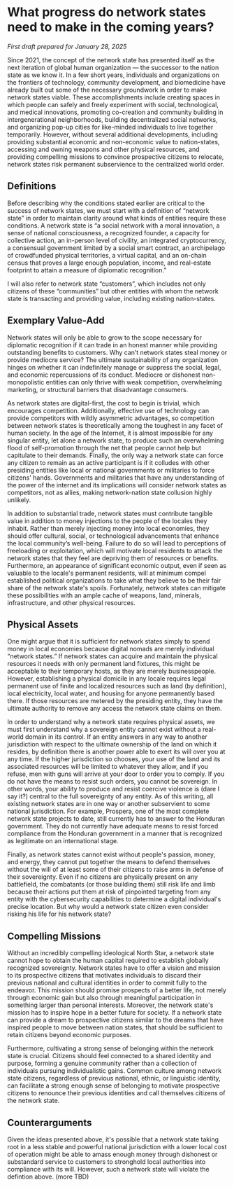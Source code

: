 # What progress do network states need to make in the coming years?
*First draft prepared for January 28, 2025*

Since 2021, the concept of the network state has presented itself as the next iteration of global human organization — the successor to the nation state as we know it. In a few short years, individuals and organizations on the frontiers of technology, community development, and biomedicine have already built out some of the necessary groundwork in order to make network states viable. These accomplishments include creating spaces in which people can safely and freely experiment with social, technological, and medical innovations, promoting co-creation and community building in intergenerational neighborhoods, building decentralized social networks, and organizing pop-up cities for like-minded individuals to live together temporarily. However, without several additional developments, including providing substantial economic and non-economic value to nation-states, accessing and owning weapons and other physical resources, and providing compelling missions to convince prospective citizens to relocate, network states risk permanent subservience to the centralized world order.

## Definitions

Before describing why the conditions stated earlier are critical to the success of network states, we must start with a definition of “network state” in order to maintain clarity around what kinds of entities require these conditions. A network state is “a social network with a moral innovation, a sense of national consciousness, a recognized founder, a capacity for collective action, an in-person level of civility, an integrated cryptocurrency, a consensual government limited by a social smart contract, an archipelago of crowdfunded physical territories, a virtual capital, and an on-chain census that proves a large enough population, income, and real-estate footprint to attain a measure of diplomatic recognition.” 

I will also refer to network state “customers”, which includes not only citizens of these “communities” but other entities with whom the network state is transacting and providing value, including existing nation-states. 

## Exemplary Value-Add
Network states will only be able to grow to the scope necessary for diplomatic recognition if it can trade in an honest manner while providing outstanding benefits to customers. Why can’t network states steal money or provide mediocre service? The ultimate sustainability of any organization hinges on whether it can indefinitely manage or suppress the social, legal, and economic repercussions of its conduct. Mediocre or dishonest non-monopolistic entities can only thrive with weak competition, overwhelming marketing, or structural barriers that disadvantage consumers. 

As network states are digital-first, the cost to begin is trivial, which encourages competition. Additionally, effective use of technology can provide competitors with wildly asymmetric advantages, so competition between network states is theoretically among the toughest in any facet of human society. In the age of the Internet, it is almost impossible for any singular entity, let alone a network state, to produce such an overwhelming flood of self-promotion through the net that people cannot help but capitulate to their demands. Finally, the only way a network state can force any citizen to remain as an active participant is if it colludes with other presiding entities like local or national governments or militaries to force citizens' hands. Governments and militaries that have any understanding of the power of the internet and its implications will consider network states as competitors, not as allies, making network-nation state collusion highly unlikely.

In addition to substantial trade, network states must contribute tangible value in addition to money injections to the people of the locales they inhabit. Rather than merely injecting money into local economies, they should offer cultural, social, or technological advancements that enhance the local community’s well-being. Failure to do so will lead to perceptions of freeloading or exploitation, which will motivate local residents to attack the network states that they feel are depriving them of resources or benefits. Furthermore, an appearance of significant economic output, even if seen as valuable to the locale's permanent residents, will at minimum compel established political organizations to take what they believe to be their fair share of the network state's spoils. Fortunately, network states can mitigate these possibilities with an ample cache of weapons, land, minerals, infrastructure, and other physical resources.

## Physical Assets
One might argue that it is sufficient for network states simply to spend money in local economies because digital nomads are merely individual “network states.” If network states can acquire and maintain the physical resources it needs with only permanent land fixtures, this might be acceptable to their temporary hosts, as they are merely businesspeople. However, establishing a physical domicile in any locale requires legal permanent use of finite and localized resources such as land (by definition), local electricity, local water, and housing for anyone permanently based there. If those resources are metered by the presiding entity, they have the ultimate authority to remove any access the network state claims on them.

In order to understand why a network state requires physical assets, we must first understand why a sovereign entity cannot exist without a real-world domain in its control. If an entity answers in any way to another jurisdiction with respect to the ultimate ownership of the land on which it resides, by definition there is another power able to exert its will over you at any time. If the higher jurisdiction so chooses, your use of the land and its associated resources will be limited to whatever they allow, and if you refuse, men with guns will arrive at your door to order you to comply. If you do not have the means to resist such orders, you cannot be sovereign. In other words, your ability to produce and resist coercive violence is (dare I say it?) central to the full sovereignty of any entity. As of this writing, all existing network states are in one way or another subservient to some national jurisdiction. For example, Prospera, one of the most complete network state projects to date, still currently has to answer to the Honduran government. They do not currently have adequate means to resist forced compliance from the Honduran government in a manner that is recognized as legitimate on an international stage.

Finally, as network states cannot exist without people's passion, money, and energy, they cannot put together the means to defend themselves without the will of at least some of their citizens to raise arms in defense of their sovereignty. Even if no citizens are physically present on any battlefield, the combatants (or those building them) still risk life and limb because their actions put them at risk of pinpointed targeting from any entity with the cybersecurity capabilities to determine a digital individual's precise location. But why would a network state citizen even consider risking his life for his network state?

## Compelling Missions
Without an incredibly compelling ideological North Star, a network state cannot hope to obtain the human capital required to establish globally recognized sovereignty. Network states have to offer a vision and mission to its prospective citizens that motivates individuals to discard their previous national and cultural identities in order to commit fully to the endeavor. This mission should promise prospects of a better life, not merely through economic gain but also through meaningful participation in something larger than personal interests. Moreover, the network state's mission has to inspire hope in a better future for society. If a network state can provide a dream to prospective citizens similar to the dreams that have inspired people to move between nation states, that should be sufficient to retain citizens beyond economic purposes. 

Furthermore, cultivating a strong sense of belonging within the network state is crucial. Citizens should feel connected to a shared identity and purpose, forming a genuine community rather than a collection of individuals pursuing individualistic gains. Common culture among network state citizens, regardless of previous national, ethnic, or linguistic identity, can facilitate a strong enough sense of belonging to motivate prospective citizens to renounce their previous identities and call themselves citizens of the network state.

## Counterarguments
Given the ideas presented above, it's possible that a network state taking root in a less stable and powerful national jurisdiction with a lower local cost of operation might be able to amass enough money through dishonest or substandard service to customers to stronghold local authorities into compliance with its will. However, such a network state will violate the defintion above. (more TBD)
